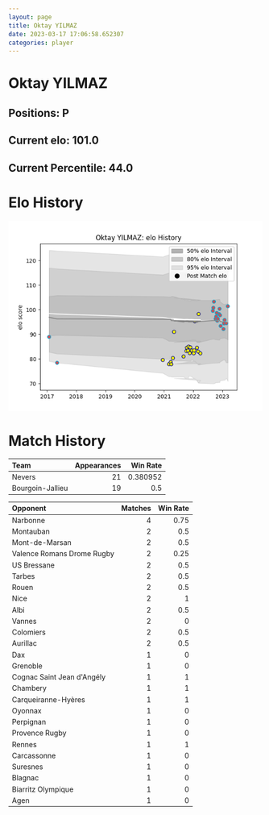 ```yaml
---  
layout: page  
title: Oktay YILMAZ  
date: 2023-03-17 17:06:58.652307  
categories: player  
---
```

# Oktay YILMAZ

## Positions: P

## Current elo: 101.0

## Current Percentile: 44.0

# Elo History


![elo history](history_OktayYILMAZ.png)
# Match History


| Team             |   Appearances |   Win Rate |
|:-----------------|--------------:|-----------:|
| Nevers           |            21 |   0.380952 |
| Bourgoin-Jallieu |            19 |   0.5      |

| Opponent                   |   Matches |   Win Rate |
|:---------------------------|----------:|-----------:|
| Narbonne                   |         4 |       0.75 |
| Montauban                  |         2 |       0.5  |
| Mont-de-Marsan             |         2 |       0.5  |
| Valence Romans Drome Rugby |         2 |       0.25 |
| US Bressane                |         2 |       0.5  |
| Tarbes                     |         2 |       0.5  |
| Rouen                      |         2 |       0.5  |
| Nice                       |         2 |       1    |
| Albi                       |         2 |       0.5  |
| Vannes                     |         2 |       0    |
| Colomiers                  |         2 |       0.5  |
| Aurillac                   |         2 |       0.5  |
| Dax                        |         1 |       0    |
| Grenoble                   |         1 |       0    |
| Cognac Saint Jean d'Angély |         1 |       1    |
| Chambery                   |         1 |       1    |
| Carqueiranne-Hyères        |         1 |       1    |
| Oyonnax                    |         1 |       0    |
| Perpignan                  |         1 |       0    |
| Provence Rugby             |         1 |       0    |
| Rennes                     |         1 |       1    |
| Carcassonne                |         1 |       0    |
| Suresnes                   |         1 |       0    |
| Blagnac                    |         1 |       0    |
| Biarritz Olympique         |         1 |       0    |
| Agen                       |         1 |       0    |